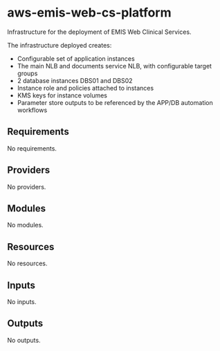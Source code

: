 # aws-emis-web-cs-platform
Infrastructure for the deployment of EMIS Web Clinical Services.

The infrastructure deployed creates:
- Configurable set of application instances
- The main NLB and documents service NLB, with configurable target groups
- 2 database instances DBS01 and DBS02
- Instance role and policies attached to instances
- KMS keys for instance volumes
- Parameter store outputs to be referenced by the APP/DB automation workflows

<!-- BEGIN_TF_DOCS -->
## Requirements

No requirements.

## Providers

No providers.

## Modules

No modules.

## Resources

No resources.

## Inputs

No inputs.

## Outputs

No outputs.
<!-- END_TF_DOCS -->
